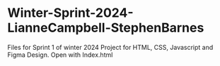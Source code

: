 # Winter-Sprint-2024-LianneCampbell-StephenBarnes
Files for Sprint 1 of winter 2024
Project for HTML, CSS, Javascript and Figma Design.
Open with Index.html
